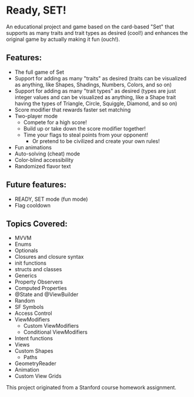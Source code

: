 # Ready, SET!

An educational project and game based on the card-based "Set" that supports as many traits and trait types as desired (cool!) and enhances the original game by actually making it fun (ouch!).

## Features:
- The full game of Set
- Support for adding as many "traits" as desired (traits can be visualized as anything, like Shapes, Shadings, Numbers, Colors, and so on)
- Support for adding as many "trait types" as desired (types are just integer values and can be visualized as anything, like a Shape trait having the types of Triangle, Circle, Squiggle, Diamond, and so on)
- Score modifier that rewards faster set matching
- Two-player mode
    - Compete for a high score!
    - Build up or take down the score modifier together!
    - Time your flags to steal points from your opponent!
        - Or pretend to be civilized and create your own rules!
- Fun animations
- Auto-solving (cheat) mode
- Color-blind accessibility
- Randomized flavor text

## Future features:
- READY, SET mode (fun mode)
- Flag cooldown

## Topics Covered:
- MVVM
- Enums
- Optionals
- Closures and closure syntax
- init functions
- structs and classes
- Generics
- Property Observers
- Computed Properties
- @State and @ViewBuilder
- Random
- SF Symbols
- Access Control
- ViewModifiers
    - Custom ViewModifiers
    - Conditional ViewModifiers
- Intent functions
- Views
- Custom Shapes
    - Paths
- GeometryReader
- Animation
- Custom View Grids

This project originated from a Stanford course homework assignment.
